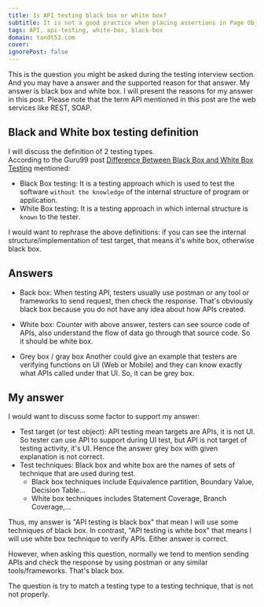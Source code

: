 ```yaml
---
title: Is API testing black box or white box? 
subtitle: It is not a good practice when placing assertions in Page Objects.
tags: API, api-testing, white-box, black-box
domain: tandt53.com
cover: 
ignorePost: false
---
```


This is the question you might be asked during the testing interview section. And you may have a answer and the supported reason for that answer. My answer is black box and white box. I will present the reasons for my answer in this post. 
Please note that the term API mentioned in this post are the web services like REST, SOAP.

## Black and White box testing definition

I will discuss the definition of 2 testing types.  
According to the Guru99 post [Difference Between Black Box and White Box Testing](https://www.guru99.com/back-box-vs-white-box-testing.html) mentioned:
- Black Box testing: It is a testing approach which is used to test the software `without the knowledge` of the internal structure of program or application. 
- White Box testing: It is a testing approach in which internal structure is `known` to the tester. 

I would want to rephrase the above definitions: if you can see the internal structure/implementation of test target, that means it's white box, otherwise black box.

## Answers
- Back box: When testing API, testers usually use postman or any tool or frameworks to send request, then check the response. That's obviously black box because you do not have any idea about how APIs created.

- White box: Counter with above answer, testers can see source code of APIs, also understand the flow of data go through that source code. So it should be white box.

- Grey box / gray box
Another could give an example that testers are verifying functions on UI (Web or Mobile) and they can know exactly what APIs called under that UI. So, it can be grey box.

## My answer
I would want to discuss some factor to support my answer:
- Test target (or test object): API testing mean targets are APIs, it is not UI. So tester can use API to support during UI test, but API is not target of testing activity, it's UI. Hence the answer grey box with given explanation is not correct.
- Test techniques: Black box and white box are the names of sets of technique that are used during test.
  - Black box techniques include Equivalence partition, Boundary Value, Decision Table...
  - White box techniques includes Statement Coverage, Branch Coverage,...

Thus, my answer is "API testing is black box" that mean I will use some techniques of black box. In contrast, "API testing is white box" that means I will use white box technique to verify APIs. Either answer is correct.

However, when asking this question, normally we tend to mention sending APIs and check the response by using postman or any similar tools/frameworks. That's black box.

The question is try to match a testing type to a testing technique, that is not not properly.

